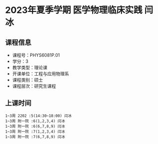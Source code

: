 # 2023年夏季学期 医学物理临床实践 闫冰






## 课程信息

- 课程号：PHYS6081P.01
- 学分：3
- 教学类型：理论课
- 开课单位：工程与应用物理系
- 课程类别：硕士
- 课程层次：研究生课程

## 上课时间

```
1~3周 2202 :5(14:30~18:00) 闫冰
1~3周 附一院 :6(1,2,3,4) 闫冰
1~3周 附一院 :6(6,7,8,9) 闫冰
1~3周 附一院 :7(1,2,3,4) 闫冰
1~3周 附一院 :7(6,7,8,9) 闫冰
```


